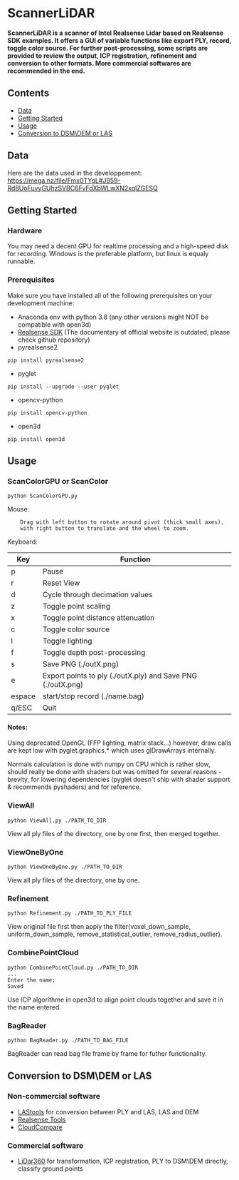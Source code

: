 # ScannerLiDAR

**ScannerLiDAR is a scanner of Intel Realsense Lidar based on Realsense SDK examples. It offers a GUI of variable functions like export PLY, record, toggle color source.
For further post-processing, some scripts are provided to review the output, ICP registration, refinement and conversion to other formats.
More commercial softwares are recommended in the end.**

## Contents

* [Data](#Data)
* [Getting Started](#Getting-Started)
* [Usage](#Usage)
* [Conversion to DSM\DEM or LAS](#Conversion-to-DSMDEM-or-LAS)

## Data
Here are the data used in the developpement:
https://mega.nz/file/Fmx0TYgL#J959-Rd8UoFuyyGUhzSVBC6FvFdXbWLwXN2xqIZGESQ

## Getting Started

### Hardware
You may need a decent GPU for realtime processing and a high-speed disk for recording. Windows is the preferable platform, but linux is equaly runnable.

### Prerequisites
Make sure you have installed all of the following prerequisites on your development machine:
* Anaconda env with python 3.8 (any other versions might NOT be compatible with open3d)
* [Realsense SDK](https://github.com/IntelRealSense/librealsense/releases) (The documentary of official website is outdated, please check github repository)
* pyrealsense2
```
pip install pyrealsense2
```
* pyglet
```
pip install --upgrade --user pyglet
```

* opencv-python
```
pip install opencv-python
```
* open3d
```
pip install open3d
```

## Usage

### ScanColorGPU or ScanColor
```
python ScanColorGPU.py 
```
Mouse:
```
    Drag with left button to rotate around pivot (thick small axes),
    with right button to translate and the wheel to zoom.
```

Keyboard:

| Key    | Function                                                    |
| ------ | ----------------------------------------------------------- |
| p      | Pause                                                       |
| r      | Reset View                                                  |
| d      | Cycle through decimation values                             |
| z      | Toggle point scaling                                        |
| x      | Toggle point distance attenuation                           |
| c      | Toggle color source                                         |
| l      | Toggle lighting                                             |
| f      | Toggle depth post-processing                                |
| s      | Save PNG (./outX.png)                                       |
| e      | Export points to ply (./outX.ply) and Save PNG (./outX.png) |
| espace | start/stop record (./name.bag)                              |
| q/ESC  | Quit                                                        |

#### Notes:

Using deprecated OpenGL (FFP lighting, matrix stack...) however, draw calls
are kept low with pyglet.graphics.* which uses glDrawArrays internally.

Normals calculation is done with numpy on CPU which is rather slow, should really
be done with shaders but was omitted for several reasons - brevity, for lowering
dependencies (pyglet doesn't ship with shader support & recommends pyshaders)
and for reference.

### ViewAll
```
python ViewAll.py ./PATH_TO_DIR
```
View all ply files of the directory, one by one first, then merged together.

### ViewOneByOne
```
python ViewOneByOne.py ./PATH_TO_DIR
```
View all ply files of the directory, one by one.

### Refinement
```
python Refinement.py ./PATH_TO_PLY_FILE
```
View original file first then apply the filter(voxel_down_sample, uniform_down_sample, remove_statistical_outlier, remove_radius_outlier).

### CombinePointCloud
```
python CombinePointCloud.py ./PATH_TO_DIR
...
Enter the name:
Saved
```
Use ICP algorithme in open3d to align point clouds together and save it in the name entered.

### BagReader
```
python BagReader.py ./PATH_TO_BAG_FILE
```
BagReader can read bag file frame by frame for futher functionality.

## Conversion to DSM\DEM or LAS

### Non-commercial software
* [LAStools](https://rapidlasso.com/) for conversion between PLY and LAS, LAS and DEM
* [Realsense Tools](https://github.com/IntelRealSense/librealsense/tree/master/tools)
* [CloudCompare](https://www.danielgm.net/cc/)


### Commercial software
* [LiDar360](https://greenvalleyintl.com/?LiDAR360/) for transformation, ICP registration, PLY to DSM\DEM directly, classify ground points
